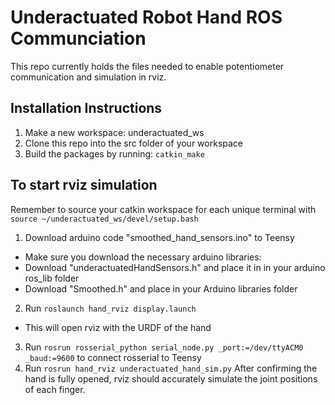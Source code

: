 # Underactuated Robot Hand ROS Communciation
This repo currently holds the files needed to enable potentiometer communication and simulation in rviz.
## Installation Instructions
1. Make a new workspace: underactuated_ws
2. Clone this repo into the src folder of your workspace
2. Build the packages by running: `catkin_make`

## To start rviz simulation
Remember to source your catkin workspace for each unique terminal with `source ~/underactuated_ws/devel/setup.bash`
1. Download arduino code "smoothed_hand_sensors.ino" to Teensy
- Make sure you download the necessary arduino libraries:
- Download "underactuatedHandSensors.h" and place it in in your arduino ros_lib folder
- Download "Smoothed.h" and place in your Arduino libraries folder
2. Run `roslaunch hand_rviz display.launch`
- This will open rviz with the URDF of the hand
3. Run `rosrun rosserial_python serial_node.py _port:=/dev/ttyACM0 _baud:=9600` to connect rosserial to Teensy
4. Run `rosrun hand_rviz underactuated_hand_sim.py` 
After confirming the hand is fully opened, rviz should accurately simulate the joint positions of each finger.
